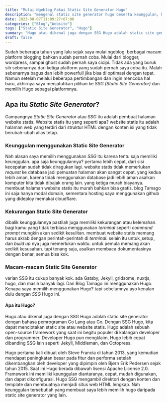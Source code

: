 ```yaml
---
title: "Mulai Ngeblog Pakai Static Site Generator Hugo"
description: "mengenal static site generator hugo beserta keunggulan, kekurangan, dan jenis static site generator"
date: 2023-08-07T11:09:27+07:00
categories: ["Blog","Website"]
tags: ["Static Site Generator", "Hugo"]
summary: "Hugo atau dikenal juga dengan SSG Hugo adalah static site generator dengan bahasa pemrograman Go Lang atau Go."
draft: false
---
```


Sudah beberapa tahun yang lalu sejak saya mulai ngeblog. berbagai macam platform blogging bahkan sudah pernah coba. Mulai dari blogger, wordpress, sampai ghost sudah pernah saya cicipi. Tidak ada yang buruk sih sebenarnya dari ketiga platform yang sudah pernah saya coba itu. Malah sebenarnya bagus dan lebih powerfull jika bisa di optimasi dengan tepat. Namun setelah melalui beberapa pertimbangan dan ingin mencoba hal baru, akhirnya saya menjatuhkan pilihan ke _SSG_ _(Static Site Generator)_ dan memilih Hugo sebagai platformnya.

## Apa itu _Static Site Generator_?
Gampangnya _Static Site Generator_ atau _SSG_ itu adalah pembuat halaman website statis. Website statis itu yang seperti apa? website statis itu adalah halaman web yang terdiri dari struktur HTML dengan konten isi yang tidak berubah-ubah alias tetap. 

### Keunggulan menggunakan Static Site Generator
Nah alasan saya memilih menggunakan _SSG_ itu karena tentu saja memiliki keunggulan. apa saja keunggulannya? pertama lebih cepat, dari sisi kecepatan sudah tidak diragukan lagi. website statis tidak memerlukan _request_ ke database jadi pemuatan halaman akan sangat cepat. yang kedua lebih aman, karena tidak menggunakan database jadi lebih aman asalkan komputer kita tidak dibajak orang lain. yang ketiga murah biayanya. membuat halaman website statis itu murah bahkan bisa gratis. blog Tamago ini saja hanya modal domain, sementara hosting saya menggunakan github yang dideploy memakai cloudflare.

### Kekurangan Static Site Generator
dibalik keunggulannya pastilah juga memiliki kekurangan atau kelemahan. bagi kamu yang tidak terbiasa menggunakan _terminal_ seperti _command prompt_ mungkin akan sedikit kesulitan. membuat website statis memang harus akrab dengan perintah-perintah di _terminal_. selain itu untuk_setup_ dan _build up_ nya juga memerlukan waktu. untuk pemula memang akan sedikit kesusahan. tapi tenang saja, asalkan membaca dokumentasinya dengan benar, semua bisa kok.

### Macam-macam Static Site Generator
varian SSG itu cukup banyak kok. ada Gatsby, Jekyll, gridsome, nuxtjs, hugo, dan masih banyak lagi. Dan Blog Tamago ini menggunakan Hugo. Kenapa saya memilih menggunakan Hugo? tapi sebelumnya ayo kenalan dulu dengan _SSG_ Hugo ini.

#### Apa itu Hugo?
Hugo atau dikenal juga dengan SSG Hugo adalah static site generator dengan bahasa pemrograman Go Lang atau Go. Dengan SSG Hugo, kita dapat menciptakan static site atau website statis. Hugo adalah sebuah open-source framework yang saat ini begitu populer di kalangan developer dan programmer. Developer Hugo pun mengklaim, Hugo lebih cepat dibanding SSG lain seperti Jekyll, Middleman, dan Octopress.

Hugo pertama kali dibuat oleh Steve Francia di tahun 2013, yang kemudian mendapat peningkatan besar pada fitur dan performa setelah dikembangkan oleh developer yang dipimpin oleh Bjørn Erik Pedersen sejak tahun 2015. Saat ini Hugo berada dibawah lisensi Apache License 2.0. Framework ini memiliki keunggulan diantaranya, cepat, mudah digunakan, dan dapat dikonfigurasi. Hugo SSG mengambil direktori dengan konten dan template dan membuatnya menjadi situs web HTML lengkap. Nah keunggulan tersebutlah yang membuat saya lebih memilih hugo daripada static site generator yang lain.